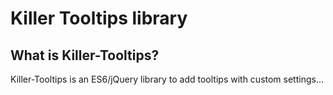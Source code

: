 Killer Tooltips library
======

What is Killer-Tooltips?
------
Killer-Tooltips is an ES6/jQuery library to add tooltips with custom settings...
